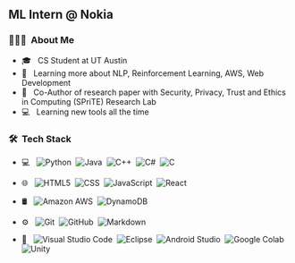 <h2> ML Intern @ Nokia </h2>

<h3> 👨🏻‍💻 &nbsp;About Me </h3>

- 🎓 &nbsp; CS Student at UT Austin
- 🌱 &nbsp; Learning more about NLP, Reinforcement Learning, AWS, Web Development
- 🥼 &nbsp; Co-Author of research paper with Security, Privacy, Trust and Ethics in Computing (SPriTE) Research Lab
- 💻 &nbsp; Learning new tools all the time

### 🛠 &nbsp;Tech Stack

- 💻 &nbsp;
  ![Python](https://img.shields.io/badge/Python-3776AB?style=for-the-badge&logo=python&logoColor=white)&nbsp;
  ![Java](https://img.shields.io/badge/Java-ED8B00?style=for-the-badge&logo=java&logoColor=white)&nbsp;
  ![C++](https://img.shields.io/badge/C%2B%2B-00599C?style=for-the-badge&logo=c%2B%2B&logoColor=white)&nbsp;
  ![C#](https://img.shields.io/badge/C%23-239120?style=for-the-badge&logo=c-sharp&logoColor=white)&nbsp;
  ![C](https://img.shields.io/badge/C-00599C?style=for-the-badge&logo=c&logoColor=white)&nbsp;
  
  
- 🌐 &nbsp;
  ![HTML5](https://img.shields.io/badge/HTML5-E34F26?style=for-the-badge&logo=html5&logoColor=white)&nbsp;
  ![CSS](https://img.shields.io/badge/CSS3-1572B6?style=for-the-badge&logo=css3&logoColor=white)&nbsp;
  ![JavaScript](https://img.shields.io/badge/JavaScript-323330?style=for-the-badge&logo=javascript&logoColor=F7DF1E)&nbsp;
  ![React](https://img.shields.io/badge/React-20232A?style=for-the-badge&logo=react&logoColor=61DAFB)&nbsp;

- 🛢 &nbsp;
  ![Amazon AWS](https://img.shields.io/badge/Amazon_AWS-232F3E?style=for-the-badge&logo=amazon-aws&logoColor=white)&nbsp;
  ![DynamoDB](https://img.shields.io/badge/Amazon%20DynamoDB-4053D6?style=for-the-badge&logo=Amazon%20DynamoDB&logoColor=white)&nbsp;

- ⚙️ &nbsp;
  ![Git](https://img.shields.io/badge/GIT-E44C30?style=for-the-badge&logo=git&logoColor=white)&nbsp;
  ![GitHub](https://img.shields.io/badge/GitHub-100000?style=for-the-badge&logo=github&logoColor=white)&nbsp;
  ![Markdown](https://img.shields.io/badge/Markdown-000000?style=for-the-badge&logo=markdown&logoColor=white)&nbsp;
  
- 🔧 &nbsp;
  ![Visual Studio Code](https://img.shields.io/badge/Visual_Studio_Code-0078D4?style=for-the-badge&logo=visual%20studio%20code&logoColor=white)&nbsp;
  ![Eclipse](https://img.shields.io/badge/Eclipse-2C2255?style=for-the-badge&logo=eclipse&logoColor=white)&nbsp;
  ![Android Studio](https://img.shields.io/badge/Android_Studio-3DDC84?style=for-the-badge&logo=android-studio&logoColor=white)&nbsp;
  ![Google Colab](https://img.shields.io/badge/Colab-F9AB00?style=for-the-badge&logo=googlecolab&color=525252)&nbsp;
  ![Unity](https://img.shields.io/badge/Unity-100000?style=for-the-badge&logo=unity&logoColor=white)&nbsp;
 
 <br/>
 
 <a href="https://github.com/arisharma43">
   <!-- <img height="180em" src="https://github-readme-stats.vercel.app/api/top-langs/?username=arisharma43&theme=buefy&layout=compact" /> -->
<!--   <img height="180em" src="https://github-readme-stats.vercel.app/api?username=arisharma43&theme=blue-green" /> -->
</a>

<br/>
 
